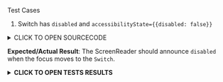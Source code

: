 Test Cases

1. Switch has `disabled` and `accessibilityState={{disabled: false}}`

<details><summary>CLICK TO OPEN SOURCECODE</summary>
<p>

Full SourceCode Available at https://github.com/fabriziobertoglio1987/ReactNativeAwesomeProject/blob/switch-component-does-not-disable-click/App.js

```javascript
```

</p>
</details>

**Expected/Actual Result**:
The ScreenReader should announce `disabled` when the focus moves to the `Switch`.

**<details><summary>CLICK TO OPEN TESTS RESULTS</summary>**
<p>

<video src="https://user-images.githubusercontent.com/24992535/152745229-233fdf60-2acb-4380-86d1-0b538a54987d.mp4" width="1000" />

</p>
</details>
